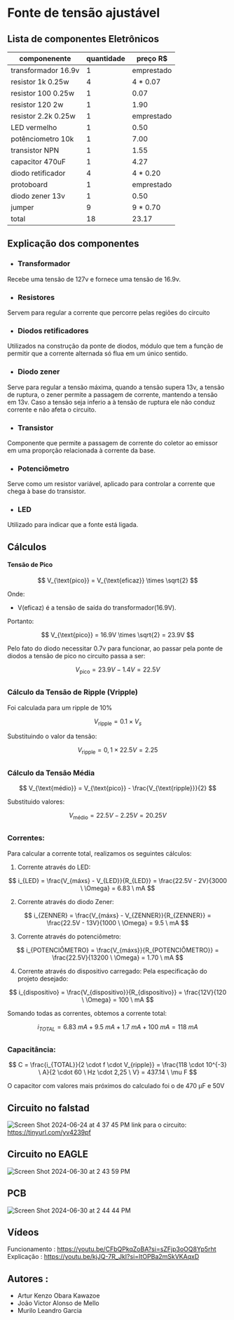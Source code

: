 # Fonte de tensão ajustável
## Lista de componentes Eletrônicos
| componenente | quantidade | preço R$|
| ------------- | ----------- | ------------- |
| transformador 16.9v | 1 | emprestado |
| resistor 1k 0.25w | 4 | 4 * 0.07 |
| resistor 100 0.25w | 1 | 0.07 |
| resistor 120 2w | 1 | 1.90 |
| resistor 2.2k 0.25w | 1 | emprestado |
| LED vermelho | 1 | 0.50 |
| potênciometro 10k | 1 | 7.00 |
| transistor NPN | 1 | 1.55 |
| capacitor 470uF | 1 | 4.27 |
| diodo retificador | 4 | 4 * 0.20 |
| protoboard | 1 | emprestado |
| diodo zener 13v | 1 | 0.50 |
| jumper | 9 | 9 * 0.70|
| total | 18 | 23.17 |

## Explicação dos componentes
* ### Transformador
Recebe uma tensão de 127v e fornece uma tensão de 16.9v.
* ### Resistores
Servem para regular a corrente que percorre pelas regiões do circuito
* ### Diodos retificadores
Utilizados na construção da ponte de diodos, módulo que tem a função de permitir que a corrente alternada só flua em um único sentido.
* ### Diodo zener
Serve para regular a tensão máxima, quando a tensão supera 13v, a tensão de ruptura, o zener permite a passagem de corrente, mantendo a tensão em 13v. Caso a tensão seja inferio a à tensão de ruptura ele não conduz corrente e não afeta o circuito.
* ### Transistor
Componente que permite a passagem de corrente do coletor ao emissor em uma proporção relacionada à corrente da base.
* ### Potenciômetro
Serve como um resistor variável, aplicado para controlar a corrente que chega à base do transistor.
* ### LED
Utilizado para indicar que a fonte está ligada.

## Cálculos

#### Tensão de Pico
$$ V_{\text{pico}} = V_{\text{eficaz}} \times \sqrt{2} $$

Onde:
-  V(eficaz) é a tensão de saída do transformador(16.9V).

Portanto:

$$ V_{\text{pico}} = 16.9V \times \sqrt{2} = 23.9V $$

Pelo fato do diodo necessitar 0.7v para funcionar, ao passar pela ponte de diodos a tensão de pico no circuito passa a ser:

$$  V_{\text{pico}} = 23.9V - 1.4V = 22.5V $$

##

### Cálculo da Tensão de Ripple (Vripple)

Foi calculada para um ripple de 10%

$$ V_{\text{ripple}} = 0.1 \times V_s $$

Substituindo o valor da tensão:

$$ V_{\text{ripple}} = 0,1 \times 22.5V = 2.25 $$

##

### Cálculo da Tensão Média

$$ V_{\text{médio}} = V_{\text{pico}} - \frac{V_{\text{ripple}}}{2} $$

Substituido valores:

$$ V_{\text{médio}} = 22.5V - 2.25V = 20.25V $$

##
    
### Correntes:

Para calcular a corrente total, realizamos os seguintes cálculos:

1. Corrente através do LED:

$$ i_{LED} = \frac{V_{máxs} - V_{LED}}{R_{LED}} = \frac{22.5V - 2V}{3000 \ \Omega} = 6.83 \ mA $$

2. Corrente através do diodo Zener:

$$ i_{ZENNER} = \frac{V_{máxs} - V_{ZENNER}}{R_{ZENNER}} = \frac{22.5V - 13V}{1000 \ \Omega} = 9.5 \ mA $$

3. Corrente através do potenciômetro:

$$ i_{POTENCIÔMETRO} = \frac{V_{máxs}}{R_{POTENCIÔMETRO}} = \frac{22.5V}{13200 \ \Omega} = 1.70 \ mA $$

4. Corrente através do dispositivo carregado:
Pela especificação do projeto desejado:

$$ i_{dispositivo} = \frac{V_{dispositivo}}{R_{dispositivo}} = \frac{12V}{120 \ \Omega} = 100 \ mA $$

Somando todas as correntes, obtemos a corrente total:

$$ i_{TOTAL} = 6.83 \ mA + 9.5 \ mA + 1.7 \ mA + 100 \ mA = 118 \ mA $$

##
### Capacitância:

$$ C = \frac{i_{TOTAL}}{2 \cdot f \cdot V_{ripple}} = \frac{118 \cdot 10^{-3} \ A}{2 \cdot 60 \ Hz \cdot 2,25 \ V} = 437.14 \ \mu F $$

O capacitor com valores mais próximos do calculado foi o de 470 μF e 50V


## Circuito no falstad
![Screen Shot 2024-06-24 at 4 37 45 PM](https://github.com/arturkenzo/Fonte-12v/assets/170135026/58c8345f-d820-4dd6-b9ad-2a56ab3fc841)
link para o circuito: https://tinyurl.com/yv4239pf

## Circuito no EAGLE
![Screen Shot 2024-06-30 at 2 43 59 PM](https://github.com/arturkenzo/Fonte-12v/assets/170135026/01ed9618-530c-413b-bb30-2cd0d1ebf8f4)

## PCB
![Screen Shot 2024-06-30 at 2 44 44 PM](https://github.com/arturkenzo/Fonte-12v/assets/170135026/ff7c7447-7510-425a-8aeb-d1505db67c8e)

## Vídeos
Funcionamento : https://youtu.be/CFbQPkqZoBA?si=sZFjp3oOQ8Yp5rht
Explicação : https://youtu.be/kjJQ-7R_JkI?si=ItOPBa2mSkVKAqxD

## Autores :

* Artur Kenzo Obara Kawazoe
* João Victor Alonso de Mello
* Murilo Leandro Garcia





